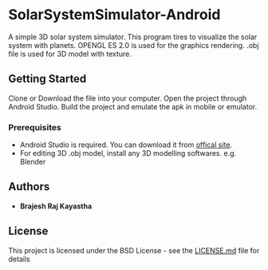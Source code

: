 # SolarSystemSimulator-Android

A simple 3D solar system simulator. This program tires to visualize the solar system with planets.
OPENGL ES 2.0 is used for the graphics rendering. .obj file is used for 3D model with texture.

## Getting Started

Clone or Download the file into your computer. Open the project through Android Studio. Build the project and emulate the apk in mobile or emulator.

### Prerequisites

* Android Studio is required. You can download it from [offical site](https://developer.android.com/studio).
* For editing 3D .obj model, install any 3D modelling softwares. e.g. Blender

## Authors

* **Brajesh Raj Kayastha**

## License

This project is licensed under the BSD License - see the [LICENSE.md](LICENSE.md) file for details
